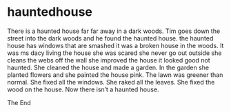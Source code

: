 # hauntedhouse

There is a haunted house far far away in a dark woods. Tim goes down the street into the dark woods and he found the haunted house. the haunted house has  windows  that are smashed it was a broken house in the woods. It was ms dacy living the house she was scared she never go out outside she cleans the webs off the wall she improved the house it looked good  not haunted. She cleaned the house and made a garden. In the garden she planted flowers and she painted the house pink. The lawn was greener than normal. She fixed all the windows. She raked all the leaves. She fixed the wood on the house. Now there isn’t a haunted house.


The End  
